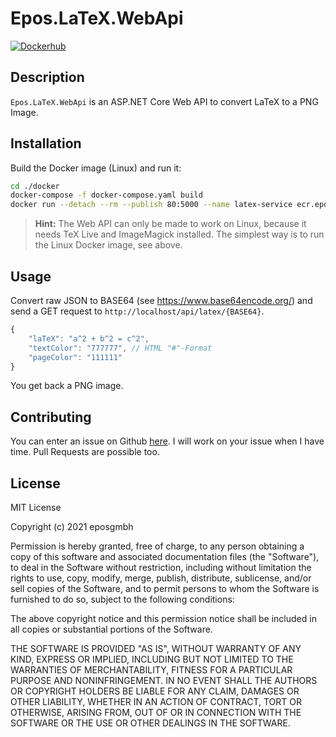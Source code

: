 # Epos.LaTeX.WebApi

[![Dockerhub](https://img.shields.io/docker/pulls/eposgmbh/latex-service.svg)](https://hub.docker.com/r/eposgmbh/latex-service/)

## Description

`Epos.LaTeX.WebApi` is an ASP.NET Core Web API to convert LaTeX to a PNG Image.

## Installation

Build the Docker image (Linux) and run it:

```bash
cd ./docker
docker-compose -f docker-compose.yaml build
docker run --detach --rm --publish 80:5000 --name latex-service ecr.eposgmbh.eu/latex-service:latest
```

> **Hint:** The Web API can only be made to work on Linux, because it needs TeX Live and ImageMagick installed. The
> simplest way is to run the Linux Docker image, see above.

## Usage

Convert raw JSON to BASE64 (see https://www.base64encode.org/) and send a GET request to `http://localhost/api/latex/{BASE64}`.

```javascript
{
    "laTeX": "a^2 + b^2 = c^2",
    "textColor": "777777", // HTML "#"-Format
    "pageColor": "111111"
}
```

You get back a PNG image.

## Contributing

You can enter an issue on Github [here](https://github.com/eposgmbh/Epos.LaTeX.WebApi/issues). I will work on
your issue when I have time. Pull Requests are possible too.

## License

MIT License

Copyright (c) 2021 eposgmbh

Permission is hereby granted, free of charge, to any person obtaining a copy
of this software and associated documentation files (the "Software"), to deal
in the Software without restriction, including without limitation the rights
to use, copy, modify, merge, publish, distribute, sublicense, and/or sell
copies of the Software, and to permit persons to whom the Software is
furnished to do so, subject to the following conditions:

The above copyright notice and this permission notice shall be included in all
copies or substantial portions of the Software.

THE SOFTWARE IS PROVIDED "AS IS", WITHOUT WARRANTY OF ANY KIND, EXPRESS OR
IMPLIED, INCLUDING BUT NOT LIMITED TO THE WARRANTIES OF MERCHANTABILITY,
FITNESS FOR A PARTICULAR PURPOSE AND NONINFRINGEMENT. IN NO EVENT SHALL THE
AUTHORS OR COPYRIGHT HOLDERS BE LIABLE FOR ANY CLAIM, DAMAGES OR OTHER
LIABILITY, WHETHER IN AN ACTION OF CONTRACT, TORT OR OTHERWISE, ARISING FROM,
OUT OF OR IN CONNECTION WITH THE SOFTWARE OR THE USE OR OTHER DEALINGS IN THE
SOFTWARE.
